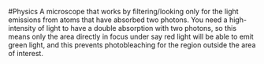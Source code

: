 #Physics 
A microscope that works by filtering/looking only for the light emissions from atoms that have absorbed two photons. You need a high-intensity of light to have a double absorption with two photons, so this means only the area directly in focus under say red light will be able to emit green light, and this prevents photobleaching for the region outside the area of interest.